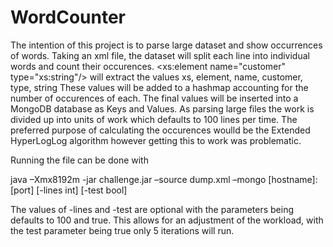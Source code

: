 # WordCounter
The intention of this project is to parse large dataset and show occurrences of words.
Taking an xml file, the dataset will split each line into individual words and count their occurences.
<xs:element name="customer" type="xs:string"/>
will extract the values xs, element, name, customer, type, string
These values will be added to a hashmap accounting for the number of occurences of each.
The final values will be inserted into a MongoDB database as Keys and Values.
As parsing large files the work is divided up into units of work which defaults to 100 lines per time.
The preferred purpose of calculating the occurences woulld be the Extended HyperLogLog algorithm however getting this to work was problematic.

Running the file can be done with

java –Xmx8192m -jar challenge.jar –source dump.xml –mongo [hostname]:[port] [-lines int] [-test bool]

The values of -lines and -test are optional with the parameters being defaults to 100 and true.
This allows for an adjustment of the workload, with the test parameter being true only 5 iterations will run.
